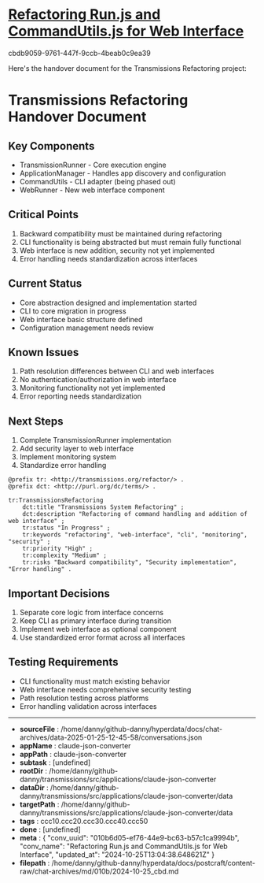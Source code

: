 # [Refactoring Run.js and CommandUtils.js for Web Interface](https://claude.ai/chat/010b6d05-ef76-44e9-bc63-b57c1ca9994b)

cbdb9059-9761-447f-9ccb-4beab0c9ea39

 Here's the handover document for the Transmissions Refactoring project:

# Transmissions Refactoring Handover Document

## Key Components
- TransmissionRunner - Core execution engine
- ApplicationManager - Handles app discovery and configuration
- CommandUtils - CLI adapter (being phased out)
- WebRunner - New web interface component

## Critical Points
1. Backward compatibility must be maintained during refactoring
2. CLI functionality is being abstracted but must remain fully functional
3. Web interface is new addition, security not yet implemented
4. Error handling needs standardization across interfaces

## Current Status
- Core abstraction designed and implementation started
- CLI to core migration in progress
- Web interface basic structure defined
- Configuration management needs review

## Known Issues
1. Path resolution differences between CLI and web interfaces
2. No authentication/authorization in web interface
3. Monitoring functionality not yet implemented
4. Error reporting needs standardization

## Next Steps
1. Complete TransmissionRunner implementation
2. Add security layer to web interface
3. Implement monitoring system
4. Standardize error handling

```turtle
@prefix tr: <http://transmissions.org/refactor/> .
@prefix dct: <http://purl.org/dc/terms/> .

tr:TransmissionsRefactoring
    dct:title "Transmissions System Refactoring" ;
    dct:description "Refactoring of command handling and addition of web interface" ;
    tr:status "In Progress" ;
    tr:keywords "refactoring", "web-interface", "cli", "monitoring", "security" ;
    tr:priority "High" ;
    tr:complexity "Medium" ;
    tr:risks "Backward compatibility", "Security implementation", "Error handling" .
```

## Important Decisions
1. Separate core logic from interface concerns
2. Keep CLI as primary interface during transition
3. Implement web interface as optional component
4. Use standardized error format across all interfaces

## Testing Requirements
- CLI functionality must match existing behavior
- Web interface needs comprehensive security testing
- Path resolution testing across platforms
- Error handling validation across interfaces

---

* **sourceFile** : /home/danny/github-danny/hyperdata/docs/chat-archives/data-2025-01-25-12-45-58/conversations.json
* **appName** : claude-json-converter
* **appPath** : claude-json-converter
* **subtask** : [undefined]
* **rootDir** : /home/danny/github-danny/transmissions/src/applications/claude-json-converter
* **dataDir** : /home/danny/github-danny/transmissions/src/applications/claude-json-converter/data
* **targetPath** : /home/danny/github-danny/transmissions/src/applications/claude-json-converter/data
* **tags** : ccc10.ccc20.ccc30.ccc40.ccc50
* **done** : [undefined]
* **meta** : {
  "conv_uuid": "010b6d05-ef76-44e9-bc63-b57c1ca9994b",
  "conv_name": "Refactoring Run.js and CommandUtils.js for Web Interface",
  "updated_at": "2024-10-25T13:04:38.648621Z"
}
* **filepath** : /home/danny/github-danny/hyperdata/docs/postcraft/content-raw/chat-archives/md/010b/2024-10-25_cbd.md